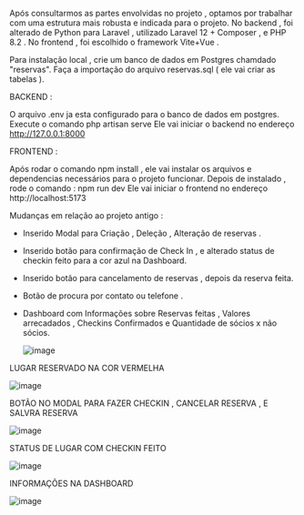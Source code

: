 Após consultarmos as partes envolvidas no projeto , optamos por trabalhar com uma estrutura mais robusta e indicada para o projeto.
No backend , foi alterado de Python para Laravel , utilizado Laravel 12 + Composer , e PHP 8.2 .
No frontend , foi escolhido o framework Vite+Vue .

Para instalação local , crie um banco de dados em Postgres chamdado "reservas".
Faça a importação do arquivo reservas.sql ( ele vai criar as tabelas ).


BACKEND :

 O arquivo .env ja esta configurado para o banco de dados em postgres. 
Execute o comando php artisan serve 
Ele vai iniciar o backend no endereço http://127.0.0.1:8000

FRONTEND :

Após rodar o comando npm install  , ele vai instalar os arquivos e dependencias necessários para o projeto funcionar.
Depois de instalado , rode o comando :
npm run dev 
Ele vai iniciar o frontend no endereço http://localhost:5173 

Mudanças em relação ao projeto antigo :
- Inserido Modal para Criação , Deleção , Alteração de reservas .
- Inserido botão para confirmação de Check In , e alterado status de checkin feito para a cor azul na Dashboard.
- Inserido botão para cancelamento de reservas , depois da reserva feita.
- Botão de procura por contato ou telefone .
- Dashboard com Informações sobre Reservas feitas , Valores arrecadados , Checkins Confirmados e Quantidade de sócios x não sócios.


  ![image](https://github.com/user-attachments/assets/a2cb62b7-5a9a-47c4-af66-6c6ae07362af)

  

LUGAR RESERVADO NA COR VERMELHA

![image](https://github.com/user-attachments/assets/d6a09c27-bdcb-42c1-b774-9aca099750c5)


BOTÃO NO MODAL PARA FAZER CHECKIN , CANCELAR RESERVA , E SALVRA RESERVA

![image](https://github.com/user-attachments/assets/35e78a7f-e099-4d9b-b1c8-6ff9cc0bfb69)



STATUS DE LUGAR COM CHECKIN FEITO

![image](https://github.com/user-attachments/assets/af11755b-ea49-4888-87e9-9fa6a8062fde)


INFORMAÇÕES NA DASHBOARD


![image](https://github.com/user-attachments/assets/34ac4468-d598-4190-8e61-e61f862c3dd9)










